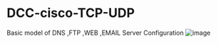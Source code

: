 # DCC-cisco-TCP-UDP
 Basic model of DNS ,FTP ,WEB ,EMAIL Server Configuration
![image](https://github.com/AlankrithaS/DCC-cisco-TCP-UDP/assets/109807524/c3ed0307-b18b-493a-8ab8-25c751b09f6b)
